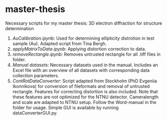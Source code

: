# master-thesis
Necessary scripts for my master thesis: 3D electron diffraction for structure determination

1. _AuCalibration.ipynb_: Used for determining ellipticity distrotion in test sample (Au). Adapted script from Tina Bergh.
2. _applyMatrixToData.ipynb_: Applying distortion correction to data. 
3. _removeRectangle.ipynb_: Removes untrusted rectangle for all .tiff files in folder. 
4. _Manual datasets_: Necessary datasets used in the manual. Includes an Excel file with an overview of all datasets with corresponding data collection parameters.
5. _ContRotDataConverter_: Script adapted from Stockholm (PhD Evgeniia Ikonnikova) for conversion of fileformats and removal of untrusted rectangle. Features for correcting distortion is also included. Note that these features are not optimized for the NTNU detector. Cameralength and scale are adapted to NTNU setup. Follow the Word-manual in the folder for usage. Simple GUI is available by running dataConverterGUI.py. 

